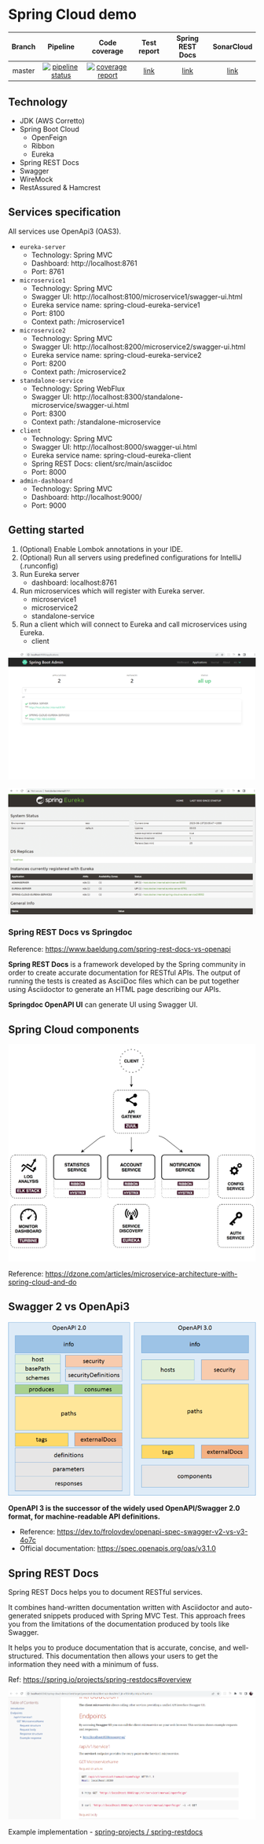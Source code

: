 # Spring Cloud demo

| Branch |                                                                                         Pipeline                                                                                         |                                                                                      Code coverage                                                                                       |                                       Test report                                        |                                         Spring REST Docs                                         |                                 SonarCloud                                 |
|:------:|:----------------------------------------------------------------------------------------------------------------------------------------------------------------------------------------:|:----------------------------------------------------------------------------------------------------------------------------------------------------------------------------------------:|:----------------------------------------------------------------------------------------:|:------------------------------------------------------------------------------------------------:|:--------------------------------------------------------------------------:|
| master | [![pipeline status](https://gitlab.com/ShowMeYourCodeYouTube/spring-cloud-demo/badges/master/pipeline.svg)](https://gitlab.com/ShowMeYourCodeYouTube/spring-cloud-demo/-/commits/master) | [![coverage report](https://gitlab.com/ShowMeYourCodeYouTube/spring-cloud-demo/badges/master/coverage.svg)](https://gitlab.com/ShowMeYourCodeYouTube/spring-cloud-demo/-/commits/master) | [link](https://showmeyourcodeyoutube.gitlab.io/spring-cloud-demo/test-report/index.html) | [link](https://showmeyourcodeyoutube.gitlab.io/spring-cloud-demo/rest-docs/client-api-docs.html) | [link](https://sonarcloud.io/organizations/showmeyourcodeyoutube/projects) |


## Technology

- JDK (AWS Corretto)
- Spring Boot Cloud
    - OpenFeign
    - Ribbon
    - Eureka
- Spring REST Docs
- Swagger
- WireMock
- RestAssured & Hamcrest

## Services specification

All services use OpenApi3 (OAS3).

- `eureka-server`
  - Technology: Spring MVC
  - Dashboard: http://localhost:8761
  - Port: 8761
- `microservice1`
  - Technology: Spring MVC
  - Swagger UI: http://localhost:8100/microservice1/swagger-ui.html
  - Eureka service name: spring-cloud-eureka-service1
  - Port: 8100
  - Context path: /microservice1
- `microservice2`
  - Technology: Spring MVC
  - Swagger UI: http://localhost:8200/microservice2/swagger-ui.html
  - Eureka service name: spring-cloud-eureka-service2
  - Port: 8200
  - Context path: /microservice2
- `standalone-service`
  - Technology: Spring WebFlux
  - Swagger UI: http://localhost:8300/standalone-microservice/swagger-ui.html
  - Port: 8300
  - Context path: /standalone-microservice
- `client`
  - Technology: Spring MVC
  - Swagger UI: http://localhost:8000/swagger-ui.html
  - Eureka service name: spring-cloud-eureka-client
  - Spring REST Docs: client/src/main/asciidoc
  - Port: 8000
- `admin-dashboard`
  - Technology: Spring MVC
  - Dashboard: http://localhost:9000/
  - Port: 9000

## Getting started

1. (Optional) Enable Lombok annotations in your IDE.
2. (Optional) Run all servers using predefined configurations for IntelliJ (.runconfig)
3. Run Eureka server
    - dashboard: localhost:8761
4. Run microservices which will register with Eureka server.
    - microservice1
    - microservice2
    - standalone-service
5. Run a client which will connect to Eureka and call microservices using Eureka.
    - client

![img](./docs/spring-boot-admin.png)

![img](./docs/spring-boot-eureka.png)

### Spring REST Docs vs Springdoc

Reference: https://www.baeldung.com/spring-rest-docs-vs-openapi

**Spring REST Docs** is a framework developed by the Spring community in order to create accurate documentation for RESTful APIs. The output of running the tests is created as AsciiDoc files which can be put together using Asciidoctor to generate an HTML page describing our APIs.

**Springdoc OpenAPI UI** can generate UI using Swagger UI.

## Spring Cloud components

![img](docs/spring-cloud.png)

Reference: https://dzone.com/articles/microservice-architecture-with-spring-cloud-and-do

## Swagger 2 vs OpenApi3

![img](docs/swagger2-vs-openapi3.png)

**OpenAPI 3 is the successor of the widely used OpenAPI/Swagger 2.0 format, for machine-readable API definitions.**

- Reference: https://dev.to/frolovdev/openapi-spec-swagger-v2-vs-v3-4o7c
- Official documentation: https://spec.openapis.org/oas/v3.1.0

## Spring REST Docs

Spring REST Docs helps you to document RESTful services.

It combines hand-written documentation written with Asciidoctor and auto-generated snippets produced with Spring MVC Test. This approach frees you from the limitations of the documentation produced by tools like Swagger.

It helps you to produce documentation that is accurate, concise, and well-structured. This documentation then allows your users to get the information they need with a minimum of fuss.

Ref: https://spring.io/projects/spring-restdocs#overview

![img](docs/springs-docs-generated-api-doc.png)

Example implementation - [spring-projects / spring-restdocs](https://github.com/spring-projects/spring-restdocs/blob/2.0.x/samples/rest-notes-spring-data-rest/src/main/asciidoc/api-guide.adoc)
